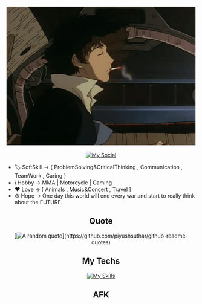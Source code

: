 <div align="center">

[![Hello World, I'm Simon!](assets/img/header.gif)](https://github.com/SimoneCerri)

[![My Social](https://skillicons.dev/icons?i=linkedin)](https://skillicons.dev)

</div>

- 🏷 SoftSkill -> { ProblemSolving&CriticalThinking , Communication , TeamWork , Caring }
- ℹ Hobby -> MMA | Motorcycle | Gaming
- ❤ Love -> [ Animals , Music&Concert , Travel ]
- ☮ Hope -> One day this world will end every war and start to really think about the FUTURE.

<div align="center">

## Quote ##

[![A random quote](https://quotes-github-readme.vercel.app/api?type=horizontal&theme=dark?quote=Ciao?)](https://github.com/piyushsuthar/github-readme-quotes)

## My Techs ##

[![My Skills](https://skillicons.dev/icons?i=html,css,js,bootstrap,sass,vue,vite,svelte,php,laravel,mysql)](https://skillicons.dev)

## AFK ##

</div>